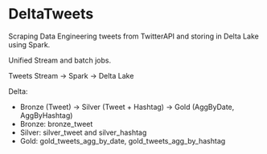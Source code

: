 # DeltaTweets
Scraping Data Engineering tweets from TwitterAPI and storing in Delta Lake using Spark.

Unified Stream and batch jobs.

Tweets Stream -> Spark -> Delta Lake

Delta:
- Bronze (Tweet)  -> Silver (Tweet + Hashtag) -> Gold (AggByDate, AggByHashtag)
- Bronze: bronze_tweet
- Silver: silver_tweet and silver_hashtag
- Gold: gold_tweets_agg_by_date, gold_tweets_agg_by_hashtag
